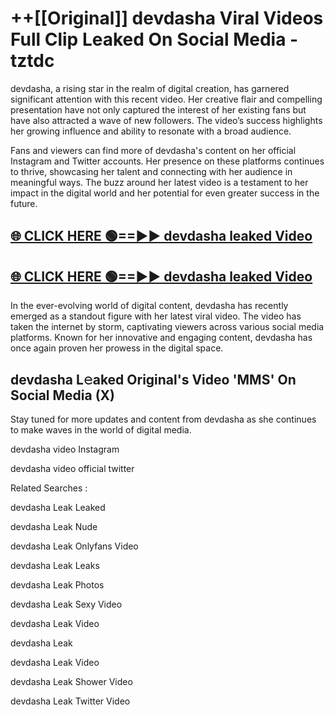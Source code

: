 # ++[[Original]] devdasha Viral Videos Full Clip Leaked On Social Media - tztdc<br>

devdasha, a rising star in the realm of digital creation, has garnered significant attention with this recent video. Her creative flair and compelling presentation have not only captured the interest of her existing fans but have also attracted a wave of new followers. The video’s success highlights her growing influence and ability to resonate with a broad audience.

Fans and viewers can find more of devdasha's content on her official Instagram and Twitter accounts. Her presence on these platforms continues to thrive, showcasing her talent and connecting with her audience in meaningful ways. The buzz around her latest video is a testament to her impact in the digital world and her potential for even greater success in the future.


## [🌐 CLICK HERE 🟢==►► devdasha leaked Video ](https://onlyclips.site?title=devdasha&ref=git)

## [🌐 CLICK HERE 🟢==►► devdasha leaked Video ](https://onlyclips.site?title=devdasha&ref=git)


In the ever-evolving world of digital content, devdasha has recently emerged as a standout figure with her latest viral video. The video has taken the internet by storm, captivating viewers across various social media platforms. Known for her innovative and engaging content, devdasha has once again proven her prowess in the digital space.



## devdasha L𝚎aked Original's Video 'MMS' On Social Media (X)


Stay tuned for more updates and content from devdasha as she continues to make waves in the world of digital media.

devdasha video Instagram

devdasha video official twitter


Related Searches :

devdasha Leak Leaked

devdasha Leak Nude

devdasha Leak Onlyfans Video

devdasha Leak Leaks

devdasha Leak Photos

devdasha Leak Sexy Video

devdasha Leak Video

devdasha Leak

devdasha Leak Video

devdasha Leak Shower Video

devdasha Leak Twitter Video


